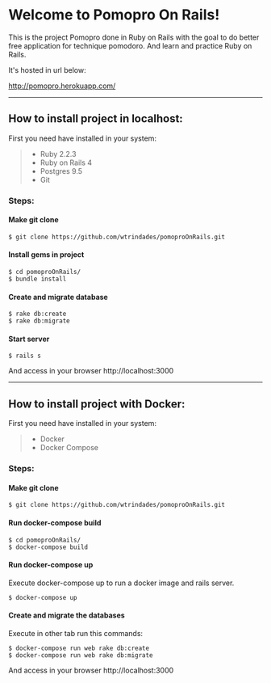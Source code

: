 Welcome to Pomopro On Rails!
===================


This is the project Pomopro done in Ruby on Rails with the goal to do better free application for technique pomodoro.
And learn and practice Ruby on Rails.

It's hosted in url below:

http://pomopro.herokuapp.com/

----------


How to install project in localhost:
-------------

First you need have installed in your system:

>

> - Ruby 2.2.3
> - Ruby on Rails 4
> - Postgres 9.5
> - Git

### Steps:
#### Make git clone

```
$ git clone https://github.com/wtrindades/pomoproOnRails.git
```

#### Install gems in project

```
$ cd pomoproOnRails/
$ bundle install
```

#### Create and migrate database

```
$ rake db:create
$ rake db:migrate
```

#### Start server

```
$ rails s
```
And access in your browser http://localhost:3000

----------

How to install project with Docker:
-------------

First you need have installed in your system:

>

> - Docker
> - Docker Compose

### Steps:
#### Make git clone

```
$ git clone https://github.com/wtrindades/pomoproOnRails.git
```

#### Run docker-compose build

```
$ cd pomoproOnRails/
$ docker-compose build
```

#### Run docker-compose up

Execute docker-compose up to run a docker image and rails server.

```
$ docker-compose up
```

#### Create and migrate the databases

Execute in other tab run this commands:

```
$ docker-compose run web rake db:create
$ docker-compose run web rake db:migrate
```

And access in your browser http://localhost:3000



